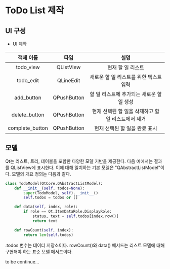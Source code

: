 # ToDo List 제작

## UI 구성

- UI 제작

|객체 이름|타입|설명|
|:---:|:---:|:---:|
|todo_view|QListView|현재 할 일 리스트|
|todo_edit|QLineEdit|새로운 할 일 리스트를 위한 텍스트 입력|
|add_button|QPushButton|할 일 리스트에 추가되는 새로운 할 일 생성|
|delete_button|QPushButton|현재 선택된 할 일을 삭제하고 할 일 리스트에서 제거|
|complete_button|QPushButton|현재 선택된 할 일을 완료 표시|

## 모델

Qt는 리스트, 트리, 테이블을 포함한 다양한 모델 기반을 제공한다. 다음 예에서는 결과를 QListView에 표시한다. 이에 대해 일치하는
기본 모델은 "QAbstractListModel"이다. 모델의 개요 정의는 다음과 같다.

```python
class TodoModel(QtCore.QAbstractListModel):
    def __init__(self, todos=None):
        super(TodoModel, self).__init__()
        self.todos = todos or []

    def data(self, index, role):
        if role == Qt.ItemDataRole.DisplayRole:
            status, text = self.todos[index.row()]
            return text

    def rowCount(self, index):
        return len(self.todos)
```

.todos 변수는 데이터 저장소이다. rowCount()와 data() 메서드는 리스트 모델에 대해 구현해야 하는 표준 모델 메서드이다.

to be continue...

